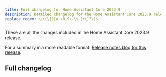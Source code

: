 ```yaml
---
title: Full xhangelog for Home Assistant Core 2023.9
description: Detailed changelog for the Home Assistant Core 2023.9 release
replace_regex: \s\(\[?[a-z0-9\-\s_]+\]?\)$
---
```


These are all the changes included in the Home Assistant Core 2023.9 release.

For a summary in a more readable format:
[Release notes blog for this release](/blog/2023/09/06/release-20238/).

## Full changelog

